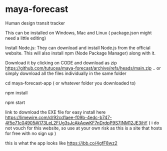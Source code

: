 # maya-forecast
Human design transit tracker

This can be installed on Windows, Mac and Linux ( package.json might need a little editing)

Install Node.js: They can download and install Node.js from the official website. This will also install npm (Node Package Manager) along with it.

Download it by clicking on CODE and download as zip  https://github.com/tutucea/maya-forecast/archive/refs/heads/main.zip .. or simply download all the files individually in the same folder  

cd maya-forecast-app ( or whatever folder you downloaded to)

npm install

npm start



link to download the EXE  file for easy install  here https://limewire.com/d/92cd1aee-f09b-4edc-b747-4f5e71c04905#i173LeL2FUg3sJcAkAqwKF7nDrdpP9S7INM12JE3ihY  ( i do not vouch for this website, so use at your own risk as this is a site that hosts for free with no sign up )

this is what the app looks like https://ibb.co/4gfF8wz2

